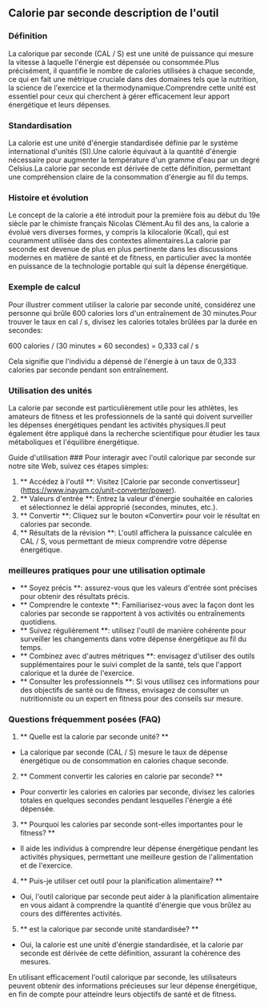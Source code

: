 ## Calorie par seconde description de l'outil

### Définition
La calorique par seconde (CAL / S) est une unité de puissance qui mesure la vitesse à laquelle l'énergie est dépensée ou consommée.Plus précisément, il quantifie le nombre de calories utilisées à chaque seconde, ce qui en fait une métrique cruciale dans des domaines tels que la nutrition, la science de l'exercice et la thermodynamique.Comprendre cette unité est essentiel pour ceux qui cherchent à gérer efficacement leur apport énergétique et leurs dépenses.

### Standardisation
La calorie est une unité d'énergie standardisée définie par le système international d'unités (SI).Une calorie équivaut à la quantité d'énergie nécessaire pour augmenter la température d'un gramme d'eau par un degré Celsius.La calorie par seconde est dérivée de cette définition, permettant une compréhension claire de la consommation d'énergie au fil du temps.

### Histoire et évolution
Le concept de la calorie a été introduit pour la première fois au début du 19e siècle par le chimiste français Nicolas Clément.Au fil des ans, la calorie a évolué vers diverses formes, y compris la kilocalorie (Kcal), qui est couramment utilisée dans des contextes alimentaires.La calorie par seconde est devenue de plus en plus pertinente dans les discussions modernes en matière de santé et de fitness, en particulier avec la montée en puissance de la technologie portable qui suit la dépense énergétique.

### Exemple de calcul
Pour illustrer comment utiliser la calorie par seconde unité, considérez une personne qui brûle 600 calories lors d'un entraînement de 30 minutes.Pour trouver le taux en cal / s, divisez les calories totales brûlées par la durée en secondes:

600 calories / (30 minutes × 60 secondes) = 0,333 cal / s

Cela signifie que l'individu a dépensé de l'énergie à un taux de 0,333 calories par seconde pendant son entraînement.

### Utilisation des unités
La calorie par seconde est particulièrement utile pour les athlètes, les amateurs de fitness et les professionnels de la santé qui doivent surveiller les dépenses énergétiques pendant les activités physiques.Il peut également être appliqué dans la recherche scientifique pour étudier les taux métaboliques et l'équilibre énergétique.

Guide d'utilisation ###
Pour interagir avec l'outil calorique par seconde sur notre site Web, suivez ces étapes simples:

1. ** Accédez à l'outil **: Visitez [Calorie par seconde convertisseur] (https://www.inayam.co/unit-converter/power).
2. ** Valeurs d'entrée **: Entrez la valeur d'énergie souhaitée en calories et sélectionnez le délai approprié (secondes, minutes, etc.).
3. ** Convertir **: Cliquez sur le bouton «Convertir» pour voir le résultat en calories par seconde.
4. ** Résultats de la révision **: L'outil affichera la puissance calculée en CAL / S, vous permettant de mieux comprendre votre dépense énergétique.

### meilleures pratiques pour une utilisation optimale
- ** Soyez précis **: assurez-vous que les valeurs d'entrée sont précises pour obtenir des résultats précis.
- ** Comprendre le contexte **: Familiarisez-vous avec la façon dont les calories par seconde se rapportent à vos activités ou entraînements quotidiens.
- ** Suivez régulièrement **: utilisez l'outil de manière cohérente pour surveiller les changements dans votre dépense énergétique au fil du temps.
- ** Combinez avec d'autres métriques **: envisagez d'utiliser des outils supplémentaires pour le suivi complet de la santé, tels que l'apport calorique et la durée de l'exercice.
- ** Consulter les professionnels **: Si vous utilisez ces informations pour des objectifs de santé ou de fitness, envisagez de consulter un nutritionniste ou un expert en fitness pour des conseils sur mesure.

### Questions fréquemment posées (FAQ)

1. ** Quelle est la calorie par seconde unité? **
- La calorique par seconde (CAL / S) mesure le taux de dépense énergétique ou de consommation en calories chaque seconde.

2. ** Comment convertir les calories en calorie par seconde? **
- Pour convertir les calories en calories par seconde, divisez les calories totales en quelques secondes pendant lesquelles l'énergie a été dépensée.

3. ** Pourquoi les calories par seconde sont-elles importantes pour le fitness? **
- Il aide les individus à comprendre leur dépense énergétique pendant les activités physiques, permettant une meilleure gestion de l'alimentation et de l'exercice.

4. ** Puis-je utiliser cet outil pour la planification alimentaire? **
- Oui, l'outil calorique par seconde peut aider à la planification alimentaire en vous aidant à comprendre la quantité d'énergie que vous brûlez au cours des différentes activités.

5. ** est la calorique par seconde unité standardisée? **
- Oui, la calorie est une unité d'énergie standardisée, et la calorie par seconde est dérivée de cette définition, assurant la cohérence des mesures.

En utilisant efficacement l'outil calorique par seconde, les utilisateurs peuvent obtenir des informations précieuses sur leur dépense énergétique, en fin de compte pour atteindre leurs objectifs de santé et de fitness.